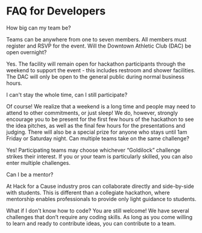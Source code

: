 # FAQ for Developers

How big can my team be?

Teams can be anywhere from one to seven members. All members must register and RSVP for the event.
Will the Downtown Athletic Club (DAC) be open overnight?

Yes. The facility will remain open for hackathon participants through the weekend to support the event - this includes restroom and shower facilities. The DAC will only be open to the general public during normal business hours.
 
I can't stay the whole time, can I still participate?

Of course! We realize that a weekend is a long time and people may need to attend to other commitments, or just sleep! We do, however, strongly encourage you to be present for the first few hours of the hackathon to see the idea pitches, as well as the final few hours for the presentations and judging. There will also be a special prize for anyone who stays until 1am Friday or Saturday night.
Can multiple teams take on the same challenge?

Yes!  Participating teams may choose whichever “Goldilock” challenge strikes their interest. If you or your team is particularly skilled, you can also enter multiple challenges.
 
Can I be a mentor?

At Hack for a Cause industry pros can collaborate directly and side-by-side with students. This is different than a collegiate hackathon, where mentorship enables professionals to provide only light guidance to students.  

What if I don't know how to code?
You are still welcome! We have several challenges that don’t require any coding skills. As long as you come willing to learn and ready to contribute ideas, you can contribute to a team.
